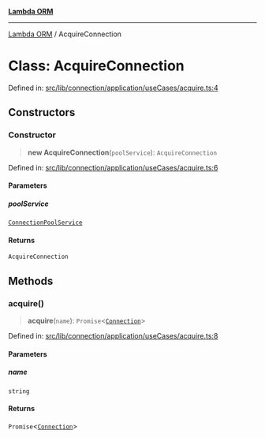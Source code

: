 [**Lambda ORM**](../README.md)

***

[Lambda ORM](../README.md) / AcquireConnection

# Class: AcquireConnection

Defined in: [src/lib/connection/application/useCases/acquire.ts:4](https://github.com/lambda-orm/lambdaorm/blob/ba6243bf966eaef6437cd89eb7738a84e374ceb0/src/lib/connection/application/useCases/acquire.ts#L4)

## Constructors

### Constructor

> **new AcquireConnection**(`poolService`): `AcquireConnection`

Defined in: [src/lib/connection/application/useCases/acquire.ts:6](https://github.com/lambda-orm/lambdaorm/blob/ba6243bf966eaef6437cd89eb7738a84e374ceb0/src/lib/connection/application/useCases/acquire.ts#L6)

#### Parameters

##### poolService

[`ConnectionPoolService`](ConnectionPoolService.md)

#### Returns

`AcquireConnection`

## Methods

### acquire()

> **acquire**(`name`): `Promise`\<[`Connection`](../interfaces/Connection.md)\>

Defined in: [src/lib/connection/application/useCases/acquire.ts:8](https://github.com/lambda-orm/lambdaorm/blob/ba6243bf966eaef6437cd89eb7738a84e374ceb0/src/lib/connection/application/useCases/acquire.ts#L8)

#### Parameters

##### name

`string`

#### Returns

`Promise`\<[`Connection`](../interfaces/Connection.md)\>
